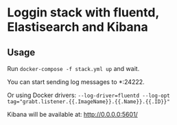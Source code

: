 # Loggin stack with fluentd, Elastisearch and Kibana

## Usage

Run `docker-compose -f stack.yml up` and wait.

You can start sending log messages to *:24222.

Or using Docker drivers: `--log-driver=fluentd --log-opt tag="grabt.listener.{{.ImageName}}.{{.Name}}.{{.ID}}"`

Kibana will be available at: <http://0.0.0.0:5601/>
